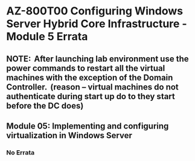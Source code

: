 # AZ-800T00 Configuring Windows Server Hybrid Core Infrastructure - Module 5 Errata

## NOTE:  After launching lab environment use the power commands to restart all the virtual machines with the exception of the Domain Controller.  (reason – virtual machines do not authenticate during start up do to they start before the DC does)  

## Module 05: Implementing and configuring virtualization in Windows Server 

### No Errata 


